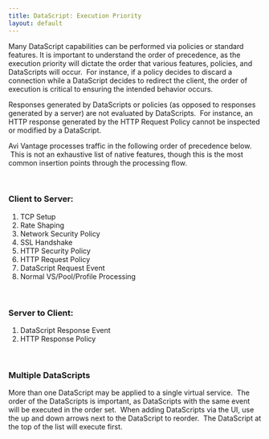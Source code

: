 ```yaml
---
title: DataScript: Execution Priority
layout: default
---
```

Many DataScript capabilities can be performed via policies or standard features. It is important to understand the order of precedence, as the execution priority will dictate the order that various features, policies, and DataScripts will occur.  For instance, if a policy decides to discard a connection while a DataScript decides to redirect the client, the order of execution is critical to ensuring the intended behavior occurs.

Responses generated by DataScripts or policies (as opposed to responses generated by a server) are not evaluated by DataScripts.  For instance, an HTTP response generated by the HTTP Request Policy cannot be inspected or modified by a DataScript.

Avi Vantage processes traffic in the following order of precedence below.  This is not an exhaustive list of native features, though this is the most common insertion points through the processing flow.

 

### Client to Server:

1. TCP Setup
1. Rate Shaping
1. Network Security Policy
1. SSL Handshake
1. HTTP Security Policy
1. HTTP Request Policy
1. DataScript Request Event
1. Normal VS/Pool/Profile Processing

 

### Server to Client:

1. DataScript Response Event
1. HTTP Response Policy

 

### Multiple DataScripts

More than one DataScript may be applied to a single virtual service.  The order of the DataScripts is important, as DataScripts with the same event will be executed in the order set.  When adding DataScripts via the UI, use the up and down arrows next to the DataScript to reorder.  The DataScript at the top of the list will execute first.

 